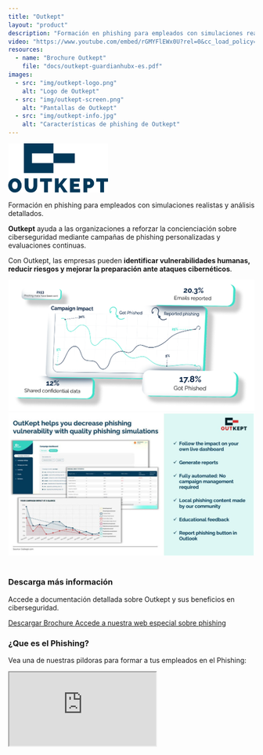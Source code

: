```yaml
---
title: "Outkept"
layout: "product"
description: "Formación en phishing para empleados con simulaciones realistas y análisis detallados."
video: "https://www.youtube.com/embed/rGMYFlEWx0U?rel=0&cc_load_policy=0"
resources:
  - name: "Brochure Outkept"
    file: "docs/outkept-guardianhubx-es.pdf"
images:
  - src: "img/outkept-logo.png"
    alt: "Logo de Outkept"
  - src: "img/outkept-screen.png"
    alt: "Pantallas de Outkept"
  - src: "img/outkept-info.jpg"
    alt: "Características de phishing de Outkept"
---
```


<section class="about mb-5 container text-center">
  <img src="/img/outkept-logo.png" alt="Logo de Outkept" class="img-fluid mb-2" style="max-height: 100px;">

  <p>Formación en phishing para empleados con simulaciones realistas y análisis detallados.</p>

  <p><strong>Outkept</strong> ayuda a las organizaciones a reforzar la concienciación sobre ciberseguridad mediante campañas de phishing personalizadas y evaluaciones continuas.</p>

  <p>Con Outkept, las empresas pueden <strong>identificar vulnerabilidades humanas, reducir riesgos y mejorar la preparación ante ataques cibernéticos</strong>.</p>
</section>

<section class="about mb-5 container text-center">
  <div class="row justify-content-center">
    <div class="col-md-5 text-center">
      <img src="img/outkept-screen.png" class="img-fluid zoomable-image" alt="Pantallas de Outkept" onclick="openFullscreen(this)">
    </div>
    <div class="col-md-5 text-center">
      <img src="img/outkept-info.jpg" class="img-fluid zoomable-image" alt="Características de phishing de Outkept" onclick="openFullscreen(this)">
    </div>
  </div>
</section>

<div id="fullscreen-overlay" onclick="closeFullscreen()">
  <img id="fullscreen-image">
</div>

<section class="downloads mb-5 container text-center">
  <h3>Descarga más información</h3>
  <p>Accede a documentación detallada sobre Outkept y sus beneficios en ciberseguridad.</p>
  <div class="d-flex justify-content-center gap-3">
    <a href="/docs/outkept-guardianhubx-es.pdf" class="btn btn-primary pdf-download" target="_blank">
      <i class="fas fa-file-pdf"></i> Descargar Brochure
    </a>
    <a href="es/formacion-phishing-software" class="btn btn-secondary">
      <i class="fas fa-shield-alt"></i> Accede a nuestra web especial sobre phishing
    </a>
  </div>
</section>

<section class="solutions mb-5 container text-center">
  <h3>¿Que es el Phishing?</h3>
  <p>Vea una de nuestras pildoras para formar a tus empleados en el Phishing:</p>
  <div class="ratio ratio-16x9">
    <iframe class="embed-responsive-item" src="https://www.youtube.com/embed/rGMYFlEWx0U?rel=0&cc_load_policy=0" allowfullscreen title="Vídeo explicativo de Outkept"></iframe>
  </div>
</section>